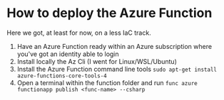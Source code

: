 # How to deploy the Azure Function

Here we got, at least for now, on a less IaC track.

1. Have an Azure Function ready within an Azure subscription where you've got an identity able to login
2. Install locally the Az Cli (I went for Linux/WSL/Ubuntu)
3. Install the Azure Function command line tools `sudo apt-get install azure-functions-core-tools-4`
4. Open a terminal within the function folder and run `func azure functionapp publish <func-name> --csharp`